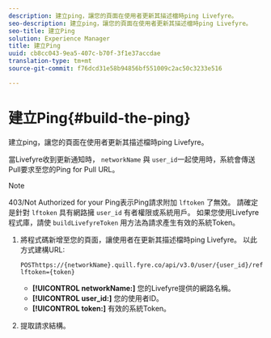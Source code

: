 ```yaml
---
description: 建立ping，讓您的頁面在使用者更新其描述檔時ping Livefyre。
seo-description: 建立ping，讓您的頁面在使用者更新其描述檔時ping Livefyre。
seo-title: 建立Ping
solution: Experience Manager
title: 建立Ping
uuid: cb8cc043-9ea5-407c-b70f-3f1e37accdae
translation-type: tm+mt
source-git-commit: f76dcd31e58b94856bf551009c2ac50c3233e516

---
```



# 建立Ping{#build-the-ping}

建立ping，讓您的頁面在使用者更新其描述檔時ping Livefyre。

當Livefyre收到更新通知時， `networkName` 與 `user_id`一起使用時，系統會傳送Pull要求至您的Ping for Pull URL。

>[!NOTE]
>
>403/Not Authorized for your Ping表示Ping請求附加 `lftoken` 了無效。 請確定是針對 `lftoken` 具有網路擁 `user_id` 有者權限或系統用戶。 如果您使用Livefyre程式庫，請使 `buildLivefyreToken` 用方法為請求產生有效的系統Token。

1. 將程式碼新增至您的頁面，讓使用者在更新其描述檔時ping Livefyre。 以此方式建構URL:

   ```
   POSThttps://{networkName}.quill.fyre.co/api/v3.0/user/{user_id}/refresh?lftoken={token}
   ```

   * **[!UICONTROL networkName:]** 您的Livefyre提供的網路名稱。
   * **[!UICONTROL user_id:]** 您的使用者ID。
   * **[!UICONTROL token:]** 有效的系統Token。

1. 提取請求結構。
